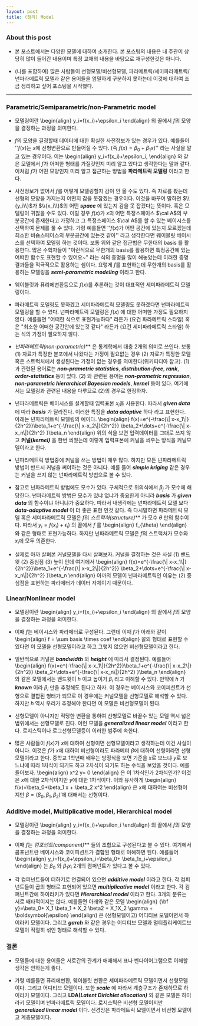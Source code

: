 ```yaml
---
layout: post
title: (정리) Model
---
```


### About this post 

- 본 포스트에서는 다양한 모델에 대하여 소개한다. 본 포스팅의 내용은 내 주관이 상당히 많이 들어간 내용이며 특정 교재의 내용을 바탕으로 재구성한것은 아니다. 

- (나를 포함하여) 많은 사람들이 선형모델/비선형모델, 파라메트릭/세미파라메트릭/넌파라메트릭 모델과 같은 용어들을 엄밀하게 구분하지 못하는데 이것에 대하여 조금 정리하고 싶어 포스팅을 시작했다. 

--- 

### Parametric/Semiparametric/non-Parametric model 

- 모델링이란 
\begin{align}
y_i=f(x_i)+\epsilon_i
\end{align}
의 꼴에서 $f$의 모양을 결정하는 과정을 의미한다. 

- $f$의 모양을 결정할때 데이터에 대한 확실한 사전정보가 있는 경우가 있다. 예를들어 
''$f(x)$는 $x$에 선형변환으로 만들어질 수 있다. (즉 $f(x)=\beta_0+\beta_1x$)'' 
라는 사실을 알고 있는 경우이다. 이는 
\begin{align}
y_i=f(x_i)+\epsilon_i, 
\end{align}
와 같은 모델에서 $f$가 어떠한 형태를 가질것인지 미리 알고 있다고 생각한다는 말과 같다. 이처럼 $f$가 어떤 모양인지 미리 알고 접근하는 방법을 **파라메트릭 모델링** 이라고 한다. 

- 사전정보가 없어서 $f$를 어떻게 모델링할지 감이 안 올 수도 있다. 즉 자료를 봤는데 선형의 모양을 가지는지 어떤지 감을 못잡겠는 경우이다. 이것을 바꾸어 말하면 $\\{y_i\\}$가 $\\{x_i\\}$의 어떤 ***space*** 에 있는지 감을 못 잡겠다는 뜻이다. 혹은 모델링이 귀찮을 수도 있다. 이럴 경우 $f(x)$가 $x$의 어떤 특정스페이스 $\cal A$의 부분공간에 존재한다고 가정하고 그 특정스페이스 $\cal A$를 할 수 있는 베이시스를 선택하여 문제를 풀 수 있다. 가령 예를들면
''$f(x)$가 어떤 공간에 있는지 모르겠는데 최소한 비숍스페이스의 부분공간에 있는것 같아'' 
라고 생각한다면 웨이블릿 베이시스를 선택하여 모델링 하는 것이다. 보통 위와 같은 접근법은 무한대의 basis 를 활용한다. 많은 수학자들이 
"이런식으로 무한개의 basis를 활용하면 특정공간에 있는 어떠한 함수도 표현할 수 있어요~"
라는 식의 증명을 많이 해놓았는데 이러한 증명결과들을 적극적으로 활용하는 셈이다. 요렇게 $f$를 표현하는데 무한개의 basis를 활용하는 모델링을 ***semi-parametric modeling*** 이라고 한다. 

- 웨이블릿과 퓨리에변환등으로 $f(x)$를 추론하는 것이 대표적인 세미파라메트릭 모델링이다. 

- 파라메트릭 모델링도 못하겠고 세미파라메트릭 모델링도 못하겠다면 넌파라메트릭 모델링을 할 수 있다. 넌파라메트릭 모델링은 $f(x)$ 에 대한 어떠한 가정도 필요하지 않다. 예를들면 "어떠한 식으로 표현가능하다" 라든가 (요건 파라메트릭 스타일) 혹은 "최소한 어떠한 공간안에 있는것 같다" 라든가 (요건 세미파라메트릭 스타일) 하는 식의 가정이 필요하지 않다. 

- **넌파라메트릭*(non-parametric)*** 은 통계학에서 대충 2개의 의미로 쓰인다. 보통 (1) 자료가 특정한 분포에서 나왔다는 가정이 필요없는 경우 (2) 자료가 특정한 모델 혹은 스트럭처에서 생성된다는 가정이 없는 경우를 의미한다(위키피디아 참고). (1) 과 관련된 용어로는 ***non-prametric statistics***, ***distribution-free***, ***rank***, ***order-statistics*** 등이 있다. (2) 와 관련된 용어는 ***non-prametric regression***, ***non-parametric hierarchical Bayesian models***, ***kernel*** 등이 있다. 여기에서는 모델링과 관련된 내용을 다루므로 (2)의 경우로 한정하자. 

- 넌파라메트릭은 베이시스를 설계할때 입력표본 $x_i$을 사용한다. 따라서 ***given data*** 에 따라 ***basis*** 가 달라진다. 이러한 특징을 ***data adaptive*** 하다 라고 표현한다. 아래는 넌파라메트릭 모델링의 예이다. 
\begin{align}
f(x)=e^{-\frac{\\| x-x_1\\|}{2h^2}}\beta_1+e^{-\frac{\\| x-x_2\\|}{2h^2}} \beta_2+\dots+e^{-\frac{\\| x-x_n\\|}{2h^2} }\beta_n
\end{align}
위의 식을 보면 입력데이터를 그대로 쓰지 않고 **커널(*kernel)*** 을 한번 씌웠는데 이렇게 입력표본에 커널을 씌우는 방식을 커널모델이라고 한다. 

- 넌파라메트릭 방법중에 커널을 쓰는 방법이 매우 많다. 하지만 모든 넌파라메트릭 방법이 반드시 커널을 써야하는 것은 아니다. 예를 들어 ***simple kriging*** 같은 경우는 커널을 쓰지 않는 넌파라메트릭 방법으로 볼 수 있다. 

- 참고로 넌파라메트릭 방법에도 모수가 있다. 구체적으로 위의식에서 $\beta_j$ 가 모수에 해당한다. 넌파라메트릭 방법은 모수가 있냐 없냐가 중요한게 아니라 ***basis*** 가 ***given data*** 의 함수이냐 아니냐가 중요하다. 따라서 내생각에는 넌파라메트릭 모델 보다 ***data-adaptive model*** 이 더 좋은 표현 인것 같다. 즉 다시말하면 파라메트릭 모델 혹은 세미파라메트릭 모델은 $f$의 **스트럭처*(structure)*** 가 모수 $\theta$ 만의 함수이다. 따라서 $y_i=f(x_i)+\epsilon_i)$ 의 꼴에서 $f$ 를 
\begin{align}
f_{\theta}
\end{align}
와 같은 형태로 표현가능하다. 하지만 넌파라메트릭 모델은 $f$의 스트럭처가 모수와 $x_i$에 모두 의존한다. 

- 실제로 아까 살펴본 커널모델을 다시 살펴보자. 커널을 결정하는 것은 사실 (1) 밴드윗 (2) 중심점 (3) 높이 인데 여기에서 
\begin{align}
f(x)=e^{-\frac{\\| x-x_1\\|}{2h^2}}\beta_1+e^{-\frac{\\| x-x_2\\|}{2h^2}} \beta_2+\dots+e^{-\frac{\\| x-x_n\\|}{2h^2} }\beta_n
\end{align}
아까의 모델이 넌파라메트릭인 이유는 (2) 중심점을 표현하는 파라메터가 데이터 자체이기 때문이다. 

### Linear/Nonlinear model 

- 모델링이란 
\begin{align}
y_i=f(x_i)+\epsilon_i
\end{align}
의 꼴에서 $f$의 모양을 결정하는 과정을 의미한다. 

- 이때 $f$는 베이시스와 파라메터로 구성된다. 그런데 이때 $f$가 아래와 같이 
\begin{align}
f = \sum basis \times coef
\end{align}
꼴의 형태로 표현할 수 있다면 이 모델을 선형모델이라고 하고 그렇지 않으면 비선형모델이라고 한다. 

- 일반적으로 커널은 ***bandwidth*** 와 ***height*** 에 따라서 결정된다. 예를들어 
\begin{align}
f(x)=e^{-\frac{\\| x-x_1\\|}{2h^2}}\beta_1+e^{-\frac{\\| x-x_2\\|}{2h^2}} \beta_2+\dots+e^{-\frac{\\| x-x_n\\|}{2h^2} }\beta_n
\end{align}
와 같은 모델에서는 밴드윗이 $h$ 이고 높이가 $\beta_i$ 라고 이해할 수 있다. 만약에 $h$ 가 ***known*** 이라 $\beta_i$ 만을 추정해도 된다고 하자. 이 경우는 베이시스와 코이피션트가 선형으로 결합된 형태가 되므로 이 경우에는 커널모델을 선형모델로 해석할 수 있다. 하지만 $h$ 역시 우리가 추정해야 한다면 이 모델은 비선형모델이 된다. 

- 선형모델이 아니지만 적당한 변환을 통하여 선형모델로 바꿀수 있는 모델 역시 넓은범위에서는 선형모델로 친다. 이런 모델을 ***generalized linear model*** 이라고 한다. 로지스틱이나 로그선형모델등이 이러한 범주에 속한다. 

- 많은 사람들이 $f(x)$가 $x$에 대하여 선형이면 선형모델이라고 생각하는데 이건 사실이 아니다. 이것은 $f$가 $x$에 대하여 비선형이라도 파라메터 $\beta$에 대하여 선형이라면 선형모델이라고 한다. 중학교 1학년때 배우는 방정식을 보면 기준을 $x$로 보느냐 $y$로 보느냐에 따라 1차식이 되기도 하고 2차식이 되기도 하는 수식을 보았을 것이다. 예를 들어보자. 
\begin{align}
x^2 y= 0
\end{align} 
은 이 1차식인가 2차식인가? 이것은 $x$에 대한 2차식이지만 $y$에 대한 1차식이다. 이와 유사하게 
\begin{align}
f(x)=\beta_0+\beta_1 x + \beta_2 x^2
\end{align}
은 $x$에 대하여는 비선형이지만 $\beta=(\beta_0,\beta_1,\beta_2)'$에 대해서는 선형이다. 

### Additive model, Multiplicative model, Hierarchical model

- 모델링이란 
\begin{align}
y_i=f(x_i)+\epsilon_i
\end{align}
의 꼴에서 $f$의 모양을 결정하는 과정을 의미한다. 

- 이때 $f$는 **컴포넌트*(component)*** 들의 조합으로 구성된다고 볼 수 있다. 여기에서 콤포넌트란 베이시스와 코이피션트가 결합된 형태로 이해하면 된다. 예를들어 
\begin{align}
y_i=f(x_i)+\epsilon_i=\beta_0+ \beta_1x_i+\epsilon_i
\end{align}
는 $\beta_0$ 와 $\beta_1 x_i$ 2개의 컴퍼넌트가 있다고 볼 수 있다. 

- 각 컴퍼넌트들이 더하기로 연결되어 있으면 ***additive model*** 이라고 한다. 각 컴퍼넌트들이 곱의 형태로 표현되어 있으면 ***multiplicative model*** 이라고 한다. 각 컴퍼넌트간에 하이라키가 있다면 ***Hierarchical model*** 이라고 한다. 3개의 분류는 서로 배타적이지는 않다. 예를들면 아래와 같은 모델 
\begin{align}
{\bf y}=\beta_0+ X_1 \beta_1 + X_2 \beta2 + X_1X_2 \gamma + \boldsymbol{\epsilon}
\end{align}
은 (선형모델이고) 어디티브 모델이면서 하이라키 모델이다. 그리고 ***garch*** 와 같은 경우는 어디티브 모델과 멀티플리케이트브 모델이 적절히 섞인 형태로 해석할 수 있다. 


### 결론 

- 모델들에 대한 용어들은 서로간의 관계가 애매해서 표나 벤다이어그램으로 이해할 생각은 안하는게 좋다. 

- 가령 예를들면 퓨리에변환, 웨이블릿 변환은 세미파라메트릭 모델이면서 선형모델이다. 그리고 어디티브 모델이다. 또한 ***scale*** 에 따라서 계층구조가 존재하므로 하이라키 모델이다. 그리고 **LDA(*Latent Dirichlet allocation)*** 와 같은 모델은 하이라키 모델이며 넌파라메트릭 모델이다. 로지스틱은 비선형 모델이지만 ***generalized linear model*** 이다. 신경망은 파라메트릭 모델이면서 비선형 모델이고 계층모델이다. 





